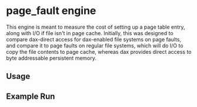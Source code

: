 # page_fault engine

This engine is meant to measure the cost of setting up a page table entry, along with I/O if file isn't in page cache. Initially, this was designed to compare dax-direct access for dax-enabled file systems on page faults, and compare it to page faults on regular file systems, which will do I/O to copy the file contents to page cache, whereas dax provides direct access to byte addressable persistent memory.

## Usage

## Example Run

